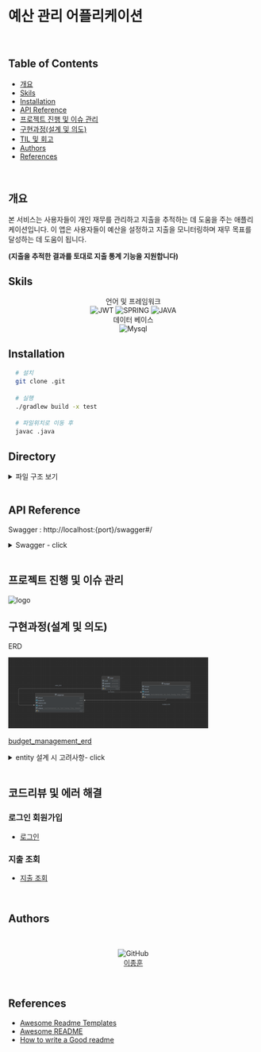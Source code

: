 # 예산 관리 어플리케이션

<br/>

## Table of Contents

- [개요](#개요)
- [Skils](#skils)
- [Installation](#Installation)
- [API Reference](#api-reference)
- [프로젝트 진행 및 이슈 관리](#프로젝트-진행-및-이슈-관리)
- [구현과정(설계 및 의도)](<#구현과정(설계-및-의도)>)
- [TIL 및 회고](#til-및-회고)
- [Authors](#authors)
- [References](#references)

<br/>

## 개요

본 서비스는 사용자들이 개인 재무를 관리하고 지출을 추적하는 데 도움을 주는 애플리케이션입니다. 이 앱은 사용자들이 예산을 설정하고 지출을 모니터링하며 재무 목표를 달성하는 데 도움이 됩니다.

**(지출을 추적한 결과를 토대로 지출 통계 기능을 지원합니다)**


## Skils

<div align="center">

언어 및 프레임워크 <br/> ![JWT](https://img.shields.io/badge/JWT-black?style=for-the-badge&logo=JSON%20web%20tokens) ![SPRING](https://img.shields.io/badge/spring-6DA55F?style=for-the-badge&logo=spring&logoColor=white) ![JAVA](https://img.shields.io/badge/Java-007396?style=for-the-badge&logo=Java&logoColor=white)
<br/>
데이터 베이스 <br/>![Mysql](https://img.shields.io/badge/mysql-%23316192.svg?style=for-the-badge&logo=mysql&logoColor=white)<br/>

</div>

## Installation


```bash
  # 설치
  git clone .git
  
  # 실행
  ./gradlew build -x test
  
  # 파일위치로 이동 후
  javac .java
```

## Directory

<details>
<summary> 파일 구조 보기 </summary>

```
src
├─common
│  ├─config
│  ├─dto
│  ├─entity
│  ├─error
│  └─exception
├─user
│  ├─controller
│  ├─dto
│  ├─entity
│  ├─repository
│  └─service
├─budget
│  ├─controller
│  ├─dto
│  ├─entity
│  ├─repository
│  └─service
├─expense
│  ├─controller
│  ├─dto
│  ├─entity
│  ├─repository
│  └─service
└─util
    └─CustomResponseUtil
```

</details>
<br/>

## API Reference

Swagger : http://localhost:{port}/swagger#/

<details>

<summary>Swagger - click</summary>
<img src="./public/total_api.png" alt="logo" width="80%" />
<img src="./public/user_signup_api.png" alt="logo" width="80%" />
<img src="public/expense_total_get_api.png" alt="logo" width="80%" />
<img src="./public/expense_create_api.png" alt="logo" width="80%" />
<img src="./public/budget_create_api.png" alt="logo" width="80%" />
<img src="./public/budget_update_api.png" alt="logo" width="80%" />
</details>

<br/>

## 프로젝트 진행 및 이슈 관리

<img src="./public/timeline.png" alt="logo" width="80%" />

<br/>

## 구현과정(설계 및 의도)

ERD

<img src="./public/budget_db_erd.png" alt="logo" width="80%" />

[budget_management_erd](https://lucid.app/lucidchart/7e0d6cd7-f045-4cf3-a526-aa78cac905e9/edit?invitationId=inv_ad8e0887-5199-422a-9883-4de20341c21e&page=0_0#)

<details>
<summary>entity 설계 시 고려사항- click</summary>

- 주요 도메인으로 user, expense, budget, category 으로 나눈다
    - 변경 : category 는 budget 도메인에서 enum으로 관리한다
        - 이유 : 사용자가 원하는 카테고리를 생성한다는 조건이 있었으면 category를 다대다로 두어 관리 할텐데
        - 이미 카테고리는 정해져있다고 요구사항에 명시되어있었으므로 다대다로 하게되면 개발 비용만 증가한다고 생각
- 요구사항으로 JWT를 통해 유효성을 검증한다는 내용이 있음
    - 이에 대해 JWT와 세션을 함께 구현할까 고민하였지만 우선순위가 아니므로 추후 시간이 남으면 개발
    - JWT를 통해 회원을 식별
- Expense와 Budget 관계
    - expense는 budget의 상속관계로 설정한다. 이유는 expense(지출)은 budget(예산) 내에서 사용이 가능하기 때문이다.
    - 변경 : 상속관계로 하지 말고 예산을 차감 or 지출 발생시 예산을 초과하는지 check 하는 방법으로 변경
        ~~- 추가로 고려할 사항 expense와 budget의 상속관계가 서로 바뀌어야 할까? 왜냐하면 지출 기준으로 서비스가 동작하므로 ?~~
~~- Category와 Budget 은 N 대 N 관계로 설정한다.~~
    - 1(카테고리) 대 N(예산) 관계가 아닌가 ? 왜냐하면 예산별로 카테고리를 가지므로
        - 아니다 하나의 예산이 카테고리를 가지고 또 그 카테고리들은 여러개의 예산에 속할 수 있으므로 N 대 N 관계가 성립되어야 한다.

</details>

<br/>

## 코드리뷰 및 에러 해결

### 로그인 회원가입
- [로그인](https://github.com/rivkode/budget_management/pull/7)

### 지출 조회
- [지출 조회](https://github.com/rivkode/budget_management/pull/10)

<br/>

## Authors

<div align="center">

<br/>

![GitHub](https://img.shields.io/badge/github-%23121011.svg?style=for-the-badge&logo=github&logoColor=white) </br>
<a href="https://github.com/rivkode">이종훈</a>

</div>
<br/>

## References

- [Awesome Readme Templates](https://awesomeopensource.com/project/elangosundar/awesome-README-templates)
- [Awesome README](https://github.com/matiassingers/awesome-readme)
- [How to write a Good readme](https://bulldogjob.com/news/449-how-to-write-a-good-readme-for-your-github-project)